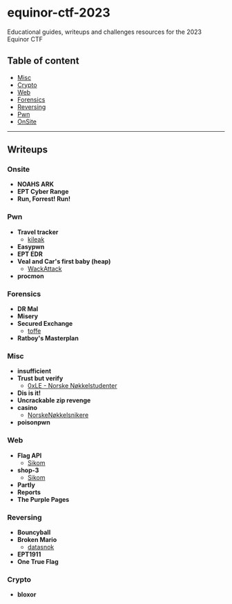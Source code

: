 
# equinor-ctf-2023
Educational guides, writeups and challenges resources for the 2023 Equinor CTF


## Table of content
- [Misc](#misc)
- [Crypto](#crypto)
- [Web](#web)
- [Forensics](#forensics)
- [Reversing](#reversing)
- [Pwn](#pwn)
- [OnSite](#onsite)

---

## Writeups

### Onsite
 - **NOAHS ARK**
 - **EPT Cyber Range**
 - **Run, Forrest! Run!**
### Pwn
 - **Travel tracker**
    - [kileak](/writeups/Pwn/Travel%20tracker/kileak)  
 - **Easypwn**
 - **EPT EDR**
 - **Veal and Car's first baby (heap)**
    - [WackAttack](/writeups/Pwn/Veal%20and%20Car's%20first%20baby%20(heap)/WackAttack)
 - **procmon**
### Forensics
 - **DR Mal**
 - **Misery**
 - **Secured Exchange**
    - [toffe](./writeups/Forensics/Secured%20Exchange/toffe/)
 - **Ratboy's Masterplan**
### Misc
 - **insufficient**
 - **Trust but verify**
   - [0xLE - Norske Nøkkelstudenter](writeups/Misc/Trust%20but%20verify/norske-nokkelstudenter)
 - **Dis is it!**
 - **Uncrackable zip revenge**
 - **casino**
	 - [NorskeNøkkelsnikere](/writeups/Misc/casino/NorskeNøkkelsnikere)  
 - **poisonpwn**
### Web
 - **Flag API**
	 - [Sikom](/writeups/Web/Flag%20API/Sikom)  
 - **shop-3**
	 - [Sikom](/writeups/Web/shop-3/Sikom)  
 - **Partly**
 - **Reports**
 - **The Purple Pages**
### Reversing
 - **Bouncyball**
 - **Broken Mario**
   - [datasnok](/writeups/Reversing/Broken%20Mario/datasnok/README.md)
 - **EPT1911**
 - **One True Flag**
### Crypto
 - **bloxor**
